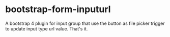 # bootstrap-form-inputurl

A bootstrap 4 plugin for input group that use the button as file picker trigger to update input type url value. That's it.